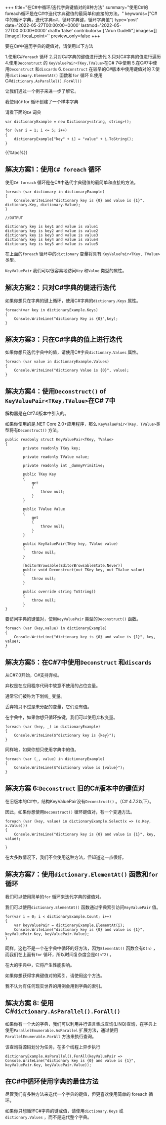 +++
title="在C#中循环/迭代字典键值对的8种方法"
summary="使用C#的foreach循环是在C#中迭代字典键值的最简单和直接的方法。"
keywords=["C#中的循环字典，迭代字典c#，循环字典键，循环字典值"]
type='post'
date='2022-05-27T00:00:00+0000'
lastmod='2022-05-27T00:00:00+0000'
draft='false'
contributors= ["Arun Gudelli"]
images=[]
[image]
focal_point=''
preview_only=false
+++

要在C#中遍历字典的键值对，请使用以下方法

1.使用C#`foreach` 循环
2.只对C#字典的键值进行迭代
3.只对C#字典的值进行遍历
4.使用`Deconstruct` 的 `KeyValuePair<TKey,TValue>`在C# 7中使用
5.在C#7中使用`Deconstruct` 和`discards` 
6. `Deconstruct` 在较早的C#版本中使用键值对的
7.使用`dictionary.ElementAt()` 函数和`for` 循环
8.使用C#`dictionary.AsParallel().ForAll()` 

让我们通过一个例子来进一步了解它。 

我使用`C#` for 循环创建了一个样本字典

请看下面的`C#` 词典

```
var dictionaryExample = new Dictionary<string, string>();

for (var i = 1; i <= 5; i++)
{
    dictionaryExample["key" + i] = "value" + i.ToString();
}
```

{{%toc%}}

## 解决方案1：使用`C# foreach` 循环

使用`C# foreach` 循环是在C#中迭代字典键值的最简单和直接的方法。

```
foreach (var dictionary in dictionaryExample)
{
    Console.WriteLine("dictionary key is {0} and value is {1}", dictionary.Key, dictionary.Value);
}

//OUTPUT

dictionary key is key1 and value is value1
dictionary key is key2 and value is value2
dictionary key is key3 and value is value3
dictionary key is key4 and value is value4
dictionary key is key5 and value is value5
```

在上面的`foreach` 循环中的`dictionary` 变量将具有 `KeyValuePair<TKey, TValue>`类型。 

`KeyValuePair` 我们可以很容易地访问`Key` 和`Value` 类型的属性。

## 解决方案2：只对C#字典的键进行迭代

如果你想只在字典的键上循环，使用C#字典的`dictionary.Keys` 属性。

```
foreach(var key in dictionaryExample.Keys)
{
    Console.WriteLine("dictionary Key is {0}",key);
}
```

## 解决方案3：只在C#字典的值上进行迭代

如果你想只迭代字典中的值，请使用C#字典`dictionary.Values` 属性。

```
foreach (var value in dictionaryExample.Values)
{
    Console.WriteLine("dictionary Value is {0}", value);
}
```

## 解决方案4：使用`Deconstruct()` of `KeyValuePair<TKey,TValue>`在C# 7中

解构器是在C#7.0版本中引入的。
 
如果你使用的是.NET Core 2.0+应用程序，那么 `KeyValuePair<TKey, TValue>`类型将有`Deconstruct()` 方法。

```
public readonly struct KeyValuePair<TKey, TValue>
{
        private readonly TKey key;

        private readonly TValue value;

        private readonly int _dummyPrimitive;

        public TKey Key
        {
            get
            {
                throw null;
            }
        }

        public TValue Value
        {
            get
            {
                throw null;
            }
        }

        public KeyValuePair(TKey key, TValue value)
        {
            throw null;
        }

        [EditorBrowsable(EditorBrowsableState.Never)]
        public void Deconstruct(out TKey key, out TValue value)
        {
            throw null;
        }

        public override string ToString()
        {
            throw null;
        }
}
```

要访问字典的键值对，使用`KeyValuePair` 类型的`Deconstruct()` 函数。

```
foreach (var (key,value) in dictionaryExample)
{
    Console.WriteLine("dictionary key is {0} and value is {1}", key, value);
}
```

## 解决方案5：在C#7中使用`Deconstruct` 和`discards` 

从C#7.0开始，C#支持弃权。 

弃权是在应用程序代码中故意不使用的占位变量。 

通常它们被称为下划线`_` 变量。

丢弃物只不过是未分配的变量，它们没有值。

在字典中，如果你想只循环按键，我们可以使用弃权变量。

```
foreach (var (key, _) in dictionaryExample)
{
    Console.WriteLine($"dictionary key is {key}");
}
```
同样地，如果你想只使用字典中的值。

```
foreach (var (_, value) in dictionaryExample)
{
    Console.WriteLine($"dictionary value is {value}");
}
```

## 解决方案 6:`Deconstruct` 旧的C#版本中的键值对


在旧版本的C#中，结构KeyValuePair没有`Deconstruct()` 。（C# 4.7.2以下）。 

因此，如果你想使用`Deconstruct()` 循环键值对，有一个变通方法。 

```
foreach (var (key, value) in dictionaryExample.Select(x => (x.Key, x.Value)))
{
    Console.WriteLine("dictionary key is {0} and value is {1}", key, value);

}
```

在大多数情况下，我们不会使用这种方法，但知道这一点很好。

## 解决方案7：使用`dictionary.ElementAt()` 函数和`for` 循环

我们可以使用简单的`for` 循环来迭代字典的键值对。

我们可以使用`dictionary.ElementAt()` 函数通过字典索引访问`KeyValuePair` 值。

```
for(var i = 0; i < dictionaryExample.Count; i++)
{
    var keyValuePair = dictionaryExample.ElementAt(i);
    Console.WriteLine("dictionary key is {0} and value is {1}", keyValuePair.Key, keyValuePair.Value);
}
```

同样，这也不是一个在字典中循环的好方法，因为`ElementAt()` 函数会有`O(n)` ，而我们在上面有`for` 循环，所以时间复杂度会是`O(n^2)` 。 

在大的字典中，它将产生性能影响。

如果你想获得字典键值对的索引，请使用这个方法。 

我不认为有任何现实世界的用例会用到字典的索引。 

## 解决方案 8: 使用 C#`dictionary.AsParallel().ForAll()`

如果你有一个大的字典，我们可以利用并行语言集成查询(LINQ)查询，在字典上使用`ParallelEnumerable.AsParallel` 扩展方法，通过使用`ParallelEnumerable.ForAll` 方法来执行查询。

该查询将源码划分为任务，在多个线程上异步执行

```
dictionaryExample.AsParallel().ForAll(keyValuePair => 
Console.WriteLine("dictionary key is {0} and value is {1}", keyValuePair.Key, keyValuePair.Value));
```

## 在C#中循环使用字典的最佳方法 

尽管我们有多种方法来迭代一个字典的键值，但更喜欢使用简单的 foreach 循环。 

如果你只想循环C#字典的键或值，请使用`dictionary.Keys` 或`dictionary.Values` ，而不是迭代整个字典。 







